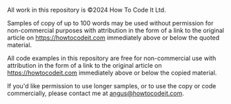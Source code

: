 All work in this repository is ©️2024 How To Code It Ltd.

Samples of copy of up to 100 words may be used without permission for non-commercial purposes with attribution in the form of a link to the original article on https://howtocodeit.com immediately above or below the quoted material.

All code examples in this repository are free for non-commercial use with attribution in the form of a link to the original article on https://howtocodeit.com immediately above or below the copied material.

If you'd like permission to use longer samples, or to use the copy or code commercially, please contact me at angus@howtocodeit.com.
